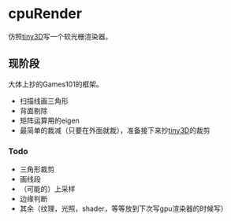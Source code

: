 # cpuRender

仿照[tiny3D](https://github.com/sdlwlxf1/tinyEngine)写一个软光栅渲染器。

## 现阶段

大体上抄的Games101的框架。
- 扫描线画三角形
- 背面剔除
- 矩阵运算用的eigen
- 最简单的裁减（只要在外面就裁），准备接下来抄[tiny3D](https://github.com/sdlwlxf1/tinyEngine)的裁剪

### Todo

- 三角形裁剪
- 画线段
- （可能的）上采样
- 边缘判断
- 其余（纹理，光照，shader，等等放到下次写gpu渲染器的时候写）
